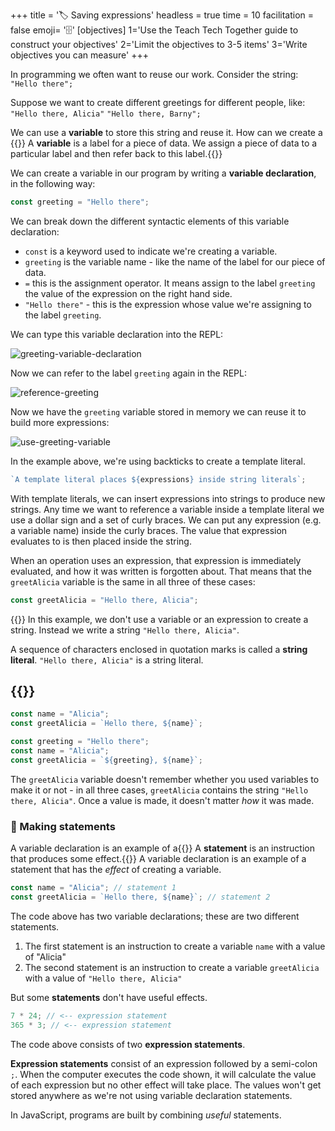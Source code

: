 +++
title = '🏷️ Saving expressions'
headless = true
time = 10
facilitation = false
emoji= '🗄️'
[objectives]
    1='Use the Teach Tech Together guide to construct your objectives'
    2='Limit the objectives to 3-5 items'
    3='Write objectives you can measure'
+++

In programming we often want to reuse our work. Consider the string: `"Hello there";`

Suppose we want to create different greetings for different people, like: `"Hello there, Alicia"` `"Hello there, Barny";`

We can use a **variable** to store this string and reuse it. How can we create a {{<tooltip title="variable" emoji="🏷️">}} A **variable** is a label for a piece of data. We assign a piece of data to a particular label and then refer back to this label.{{</tooltip>}}

We can create a variable in our program by writing a **variable declaration**, in the following way:

```js title="variable declaration"
const greeting = "Hello there";
```

We can break down the different syntactic elements of this variable declaration:

- `const` is a keyword used to indicate we're creating a variable.
- `greeting` is the variable name - like the name of the label for our piece of data.
- `=` this is the assignment operator. It means assign to the label `greeting` the value of the expression on the right hand side.
- `"Hello there"` - this is the expression whose value we're assigning to the label `greeting`.

We can type this variable declaration into the REPL:

![greeting-variable-declaration](greeting-variable-declaration.png)

Now we can refer to the label `greeting` again in the REPL:

![reference-greeting](reference-greeting.png)

Now we have the `greeting` variable stored in memory we can reuse it to build more expressions:

![use-greeting-variable](use-greeting-variable.png)

In the example above, we're using backticks to create a template literal.

```js
`A template literal places ${expressions} inside string literals`;
```

With template literals, we can insert expressions into strings to produce new strings. Any time we want to reference a variable inside a template literal we use a dollar sign and a set of curly braces. We can put any expression (e.g. a variable name) inside the curly braces. The value that expression evaluates to is then placed inside the string.

When an operation uses an expression, that expression is immediately evaluated, and how it was written is forgotten about. That means that the `greetAlicia` variable is the same in all three of these cases:

```js
const greetAlicia = "Hello there, Alicia";
```

{{<note type="note" title="string literal">}}
In this example, we don't use a variable or an expression to create a string. Instead we write a string `"Hello there, Alicia"`.

A sequence of characters enclosed in quotation marks is called a **string literal**. `"Hello there, Alicia"` is a string literal.

## {{</note>}}

```js
const name = "Alicia";
const greetAlicia = `Hello there, ${name}`;
```

```js
const greeting = "Hello there";
const name = "Alicia";
const greetAlicia = `${greeting}, ${name}`;
```

The `greetAlicia` variable doesn't remember whether you used variables to make it or not - in all three cases, `greetAlicia` contains the string `"Hello there, Alicia"`. Once a value is made, it doesn't matter _how_ it was made.

### 💬 Making statements

A variable declaration is an example of a{{<tooltip title="statement" type="definition">}} A **statement** is an instruction that produces some effect.{{</tooltip>}} A variable declaration is an example of a statement that has the _effect_ of creating a variable.

```js
const name = "Alicia"; // statement 1
const greetAlicia = `Hello there, ${name}`; // statement 2
```

The code above has two variable declarations; these are two different statements.

1. The first statement is an instruction to create a variable `name` with a value of "Alicia"
1. The second statement is an instruction to create a variable `greetAlicia` with a value of `"Hello there, Alicia"`

But some **statements** don't have useful effects.

```js
7 * 24; // <-- expression statement
365 * 3; // <-- expression statement
```

The code above consists of two **expression statements**.

**Expression statements** consist of an expression followed by a semi-colon `;`. When the computer executes the code shown, it will calculate the value of each expression but no other effect will take place. The values won't get stored anywhere as we're not using variable declaration statements.

In JavaScript, programs are built by combining _useful_ statements.
